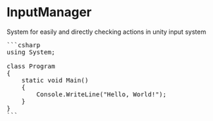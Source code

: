 # InputManager
System for easily and directly checking actions in unity input system

<pre>
```csharp
using System;

class Program
{
    static void Main()
    {
        Console.WriteLine("Hello, World!");
    }
}
```
</pre>
